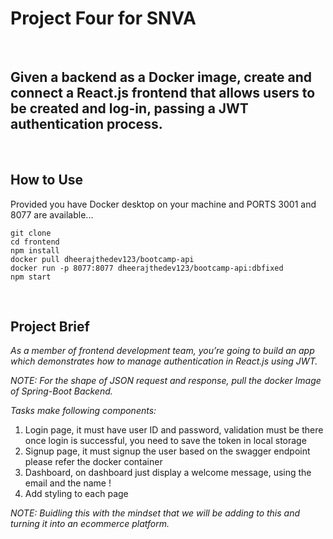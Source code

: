 # Project Four for SNVA

</br>

## Given a backend as a Docker image, create and connect a React.js frontend that allows users to be created and log-in, passing a JWT authentication process.

</br>

## How to Use

Provided you have Docker desktop on your machine and PORTS 3001 and 8077 are available... 

```
git clone
cd frontend 
npm install 
docker pull dheerajthedev123/bootcamp-api
docker run -p 8077:8077 dheerajthedev123/bootcamp-api:dbfixed
npm start 

```
</br>

## Project Brief 


*As a member of frontend development team, you’re going to build an app which demonstrates how to manage authentication in React.js using JWT.*

*NOTE: For the shape of JSON request and response, pull the docker Image of Spring-Boot Backend.*

*Tasks make following components:* 
1. Login page, it must have user ID and password, validation must be there once login is successful, you need to save the token in local storage
2. Signup page, it must  signup the user based on the swagger endpoint please refer the docker container 
3. Dashboard, on dashboard just display a welcome message, using the email and the name ! 
4. Add styling to each page 

*NOTE: Buidling this with the mindset that we will be adding to this and turning it into an ecommerce platform.*


